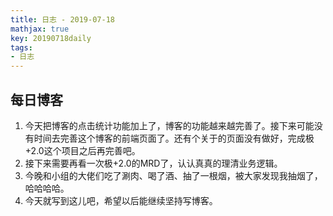 ```yaml
---
title: 日志 - 2019-07-18
mathjax: true
key: 20190718daily
tags:
- 日志
---
```

## 每日博客

1. 今天把博客的点击统计功能加上了，博客的功能越来越完善了。接下来可能没有时间去完善这个博客的前端页面了。还有个关于的页面没有做好，完成极+2.0这个项目之后再完善吧。
2. 接下来需要再看一次极+2.0的MRD了，认认真真的理清业务逻辑。
3. 今晚和小组的大佬们吃了涮肉、喝了酒、抽了一根烟，被大家发现我抽烟了，哈哈哈哈。
4. 今天就写到这儿吧，希望以后能继续坚持写博客。
